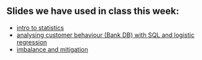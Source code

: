 ## Slides we have used in class this week: ## 

- [intro to statistics](https://docs.google.com/presentation/d/1BHSiH0kEleVdUDGzTYmBfh7NTxpXUlbIc0HJhO1X47M/edit#slide=id.gd149a7ef65_1_6)
- [analysing customer behaviour (Bank DB) with SQL and logistic regression](https://docs.google.com/presentation/d/1A2PBOm4xfSJj5npHWDuPJMzgF0MRlZ4mo-9tLfU5a10/edit#slide=id.gd09c764808_3_0)
- [imbalance and mitigation](https://github.com/student-IH-labs-and-stuff/BCNDATA1021/blob/main/ClassMaterials/Week4/imbalance/imbalance%20and%20mitigation.pptx)
